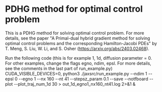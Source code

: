 # PDHG method for optimal control problem
This is a PDHG method for solving optimal control problem. 
For more details, see the paper "A Primal-dual hybrid gradient method for solving optimal control problems and the corresponding Hamilton-Jacobi PDEs" by T. Meng, S. Liu, W. Li, and S. Osher (https://arxiv.org/abs/2403.02468).

Run the following code (this is for example 1, 1d, diffusion parameter = 0. For other examples, change the flags egno, ndim, epsl. For more details, see the comments in the last part of run_example.py)
CUDA_VISIBLE_DEVICES=0, python3 ./jaxsrc/run_example.py --ndim 1 --epsl 0 --egno 1 --nx 160 --nt 41 --stepsz_param 0.1 --save --notfboard --plot --plot_traj_num_1d 30 > out_1d_egno1_nx160_nt41.log 2>&1 &
